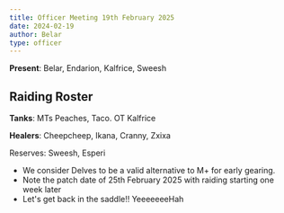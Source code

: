 ```yaml
---
title: Officer Meeting 19th February 2025
date: 2024-02-19
author: Belar
type: officer
---
```



**Present**: Belar, Endarion, Kalfrice, Sweesh

## Raiding Roster

**Tanks**: MTs Peaches, Taco. OT Kalfrice

**Healers**: Cheepcheep, Ikana, Cranny, Zxixa 

Reserves: Sweesh, Esperi


 - We consider Delves to be a valid alternative to M+ for early gearing.
 - Note the patch date of 25th February 2025 with raiding starting one week later
 - Let's get back in the saddle!! YeeeeeeeHah

<!--more-->
